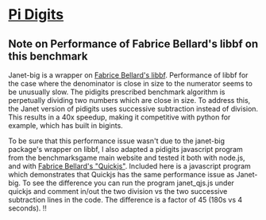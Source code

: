 # [Pi Digits](https://benchmarksgame-team.pages.debian.net/benchmarksgame/description/pidigits.html#pidigits)

## Note on Performance of Fabrice Bellard's libbf on this benchmark

Janet-big is a wrapper on [Fabrice Bellard's
libbf](https://bellard.org/libbf/).  Performance of libbf for the case where
the denominator is close in size to the numerator seems to be unusually slow.
The pidigits prescribed benchmark algorithm is perpetually dividing two numbers
which are close in size.  To address this, the Janet version of pidigits uses
successive subtraction instead of division.  This results in a 40x speedup,
making it competitive with python for example, which has built in bigints.

To be sure that this performance issue wasn't due to the janet-big package's
wrapper on libbf, I also adapted a pidigits javascript program from the
benchmarksgame main website and tested it both with node.js, and with [Fabrice
Bellard's "Quickjs"](https://bellard.org/quickjs/).  Included here is a
javascript program which demonstrates that Quickjs has the same performance
issue as Janet-big.  To see the difference you can run the program janet_qjs.js
under quickjs and comment in/out the two division vs the two successive
subtraction lines in the code.  The difference is a factor of 45 (180s vs 4
seconds). !!

